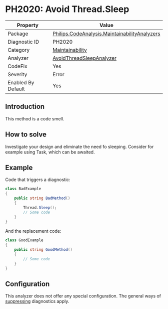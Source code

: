 # PH2020: Avoid Thread.Sleep

| Property | Value  |
|--|--|
| Package | [Philips.CodeAnalysis.MaintainabilityAnalyzers](https://www.nuget.org/packages/Philips.CodeAnalysis.MaintainabilityAnalyzers) |
| Diagnostic ID | PH2020 |
| Category  | [Maintainability](../Maintainability.md) |
| Analyzer | [AvoidThreadSleepAnalyzer](https://github.com/philips-software/roslyn-analyzers/blob/master/Philips.CodeAnalysis.MaintainabilityAnalyzers/Maintainability/AvoidThreadSleepAnalyzer.cs)
| CodeFix  | Yes |
| Severity | Error |
| Enabled By Default | Yes |

## Introduction

This method is a code smell.

## How to solve

Investigate your design and eliminate the need fo sleeping. Consider for example using Task, which can be awaited.

## Example

Code that triggers a diagnostic:
``` cs
class BadExample
{
    public string BadMethod()
    {
        Thread.Sleep();
        // Some code
    }
}

```

And the replacement code:
``` cs
class GoodExample
{
    public string GoodMethod()
    {
        // Some code
    }
}

```

## Configuration

This analyzer does not offer any special configuration. The general ways of [suppressing](https://learn.microsoft.com/en-us/dotnet/fundamentals/code-analysis/suppress-warnings) diagnostics apply.

